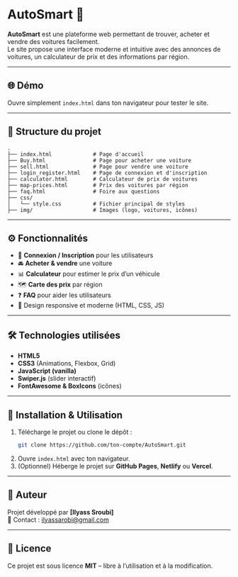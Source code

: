 # AutoSmart 🚗

**AutoSmart** est une plateforme web permettant de trouver, acheter et vendre des voitures facilement.  
Le site propose une interface moderne et intuitive avec des annonces de voitures, un calculateur de prix et des informations par région.

---

## 🌐 Démo

Ouvre simplement `index.html` dans ton navigateur pour tester le site.

---

## 📂 Structure du projet

```
.
├── index.html             # Page d'accueil
├── Buy.html               # Page pour acheter une voiture
├── sell.html              # Page pour vendre une voiture
├── login_register.html    # Page de connexion et d'inscription
├── calculator.html        # Calculateur de prix de voitures
├── map-prices.html        # Prix des voitures par région
├── faq.html               # Foire aux questions
├── css/
│   └── style.css          # Fichier principal de styles
├── img/                   # Images (logo, voitures, icônes)
```

---

## ⚙️ Fonctionnalités

- 🔑 **Connexion / Inscription** pour les utilisateurs
- 🚘 **Acheter & vendre** une voiture
- 📊 **Calculateur** pour estimer le prix d’un véhicule
- 🗺️ **Carte des prix** par région
- ❓ **FAQ** pour aider les utilisateurs
- 🎨 Design responsive et moderne (HTML, CSS, JS)

---

## 🛠️ Technologies utilisées

- **HTML5**
- **CSS3** (Animations, Flexbox, Grid)
- **JavaScript (vanilla)**
- **Swiper.js** (slider interactif)
- **FontAwesome & BoxIcons** (icônes)

---


## 🚀 Installation & Utilisation

1. Télécharge le projet ou clone le dépôt :
   ```bash
   git clone https://github.com/ton-compte/AutoSmart.git
   ```
2. Ouvre `index.html` avec ton navigateur.
3. (Optionnel) Héberge le projet sur **GitHub Pages**, **Netlify** ou **Vercel**.

---

## 👤 Auteur

Projet développé par **[Ilyass Sroubi]**  
📧 Contact : ilyassarobi@gmail.com

---

## 📄 Licence

Ce projet est sous licence **MIT** – libre à l’utilisation et à la modification.
